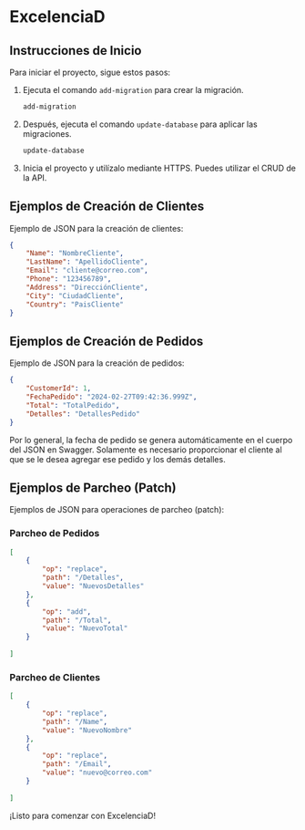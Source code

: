 # ExcelenciaD

## Instrucciones de Inicio

Para iniciar el proyecto, sigue estos pasos:

1. Ejecuta el comando `add-migration` para crear la migración.

   ```bash
   add-migration
   ```

2. Después, ejecuta el comando `update-database` para aplicar las migraciones.

   ```bash
   update-database
   ```

3. Inicia el proyecto y utilízalo mediante HTTPS. Puedes utilizar el CRUD de la API.

## Ejemplos de Creación de Clientes

Ejemplo de JSON para la creación de clientes:

```json
{
    "Name": "NombreCliente",
    "LastName": "ApellidoCliente",
    "Email": "cliente@correo.com",
    "Phone": "123456789",
    "Address": "DirecciónCliente",
    "City": "CiudadCliente",
    "Country": "PaisCliente"
}
```

## Ejemplos de Creación de Pedidos

Ejemplo de JSON para la creación de pedidos:

```json
{
    "CustomerId": 1,
    "FechaPedido": "2024-02-27T09:42:36.999Z",
    "Total": "TotalPedido",
    "Detalles": "DetallesPedido"
}
```

Por lo general, la fecha de pedido se genera automáticamente en el cuerpo del JSON en Swagger. Solamente es necesario proporcionar el cliente al que se le desea agregar ese pedido y los demás detalles.

## Ejemplos de Parcheo (Patch)

Ejemplos de JSON para operaciones de parcheo (patch):

### Parcheo de Pedidos

```json
[
    {
        "op": "replace",
        "path": "/Detalles",
        "value": "NuevosDetalles"
    },
    {
        "op": "add",
        "path": "/Total",
        "value": "NuevoTotal"
    }
   
]
```

### Parcheo de Clientes

```json
[
    {
        "op": "replace",
        "path": "/Name",
        "value": "NuevoNombre"
    },
    {
        "op": "replace",
        "path": "/Email",
        "value": "nuevo@correo.com"
    }
    
]
```

¡Listo para comenzar con ExcelenciaD!
